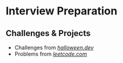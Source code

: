 # Interview Preparation

## Challenges & Projects
- Challenges from *[halloween.dev](https://www.halloween.dev)*
- Problems from *[leetcode.com](https://leetcode.com/)*
